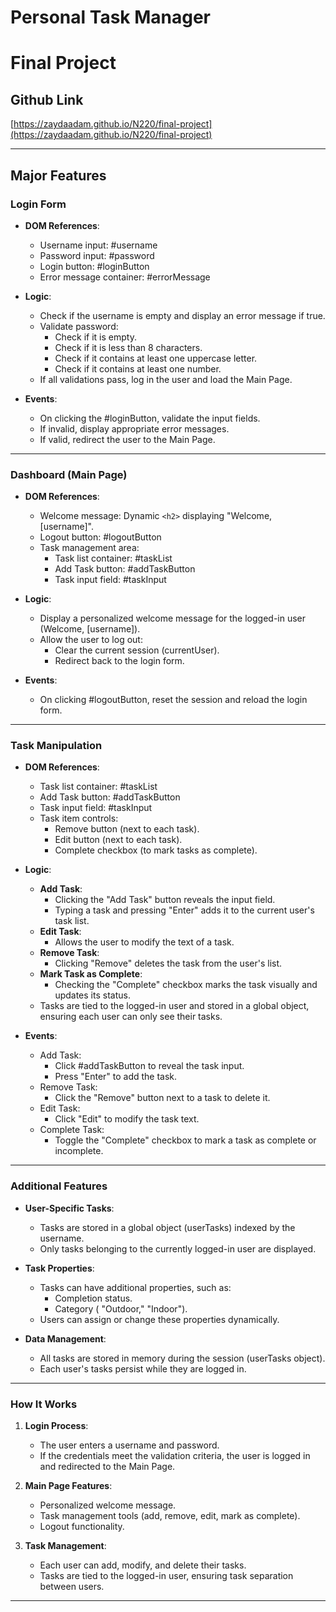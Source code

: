 # Personal Task Manager
# Final Project
## Github Link

[https://zaydaadam.github.io/N220/final-project](https://zaydaadam.github.io/N220/final-project)

---

## Major Features

### **Login Form**

- **DOM References**:
  - Username input: #username
  - Password input: #password
  - Login button: #loginButton
  - Error message container: #errorMessage

- **Logic**:
  - Check if the username is empty and display an error message if true.
  - Validate password:
    - Check if it is empty.
    - Check if it is less than 8 characters.
    - Check if it contains at least one uppercase letter.
    - Check if it contains at least one number.
  - If all validations pass, log in the user and load the Main Page.

- **Events**:
  - On clicking the #loginButton, validate the input fields.
  - If invalid, display appropriate error messages.
  - If valid, redirect the user to the Main Page.

---

### **Dashboard (Main Page)**

- **DOM References**:
  - Welcome message: Dynamic `<h2>` displaying "Welcome, [username]".
  - Logout button: #logoutButton
  - Task management area:
    - Task list container: #taskList
    - Add Task button: #addTaskButton
    - Task input field: #taskInput

- **Logic**:
  - Display a personalized welcome message for the logged-in user (Welcome, [username]).
  - Allow the user to log out:
    - Clear the current session (currentUser).
    - Redirect back to the login form.

- **Events**:
  - On clicking #logoutButton, reset the session and reload the login form.

---

### **Task Manipulation**

- **DOM References**:
  - Task list container: #taskList
  - Add Task button: #addTaskButton
  - Task input field: #taskInput
  - Task item controls:
    - Remove button (next to each task).
    - Edit button (next to each task).
    - Complete checkbox (to mark tasks as complete).

- **Logic**:
  - **Add Task**:
    - Clicking the "Add Task" button reveals the input field.
    - Typing a task and pressing "Enter" adds it to the current user's task list.
  - **Edit Task**:
    - Allows the user to modify the text of a task.
  - **Remove Task**:
    - Clicking "Remove" deletes the task from the user's list.
  - **Mark Task as Complete**:
    - Checking the "Complete" checkbox marks the task visually and updates its status.
  - Tasks are tied to the logged-in user and stored in a global object, ensuring each user can only see their tasks.

- **Events**:
  - Add Task:
    - Click #addTaskButton to reveal the task input.
    - Press "Enter" to add the task.
  - Remove Task:
    - Click the "Remove" button next to a task to delete it.
  - Edit Task:
    - Click "Edit" to modify the task text.
  - Complete Task:
    - Toggle the "Complete" checkbox to mark a task as complete or incomplete.

---

### **Additional Features**

- **User-Specific Tasks**:
  - Tasks are stored in a global object (userTasks) indexed by the username.
  - Only tasks belonging to the currently logged-in user are displayed.

- **Task Properties**:
  - Tasks can have additional properties, such as:
    - Completion status.
    - Category ( "Outdoor," "Indoor").
  - Users can assign or change these properties dynamically.

- **Data Management**:
  - All tasks are stored in memory during the session (userTasks object).
  - Each user's tasks persist while they are logged in.

---

### **How It Works**

1. **Login Process**:
   - The user enters a username and password.
   - If the credentials meet the validation criteria, the user is logged in and redirected to the Main Page.

2. **Main Page Features**:
   - Personalized welcome message.
   - Task management tools (add, remove, edit, mark as complete).
   - Logout functionality.

3. **Task Management**:
   - Each user can add, modify, and delete their tasks.
   - Tasks are tied to the logged-in user, ensuring task separation between users.

---
